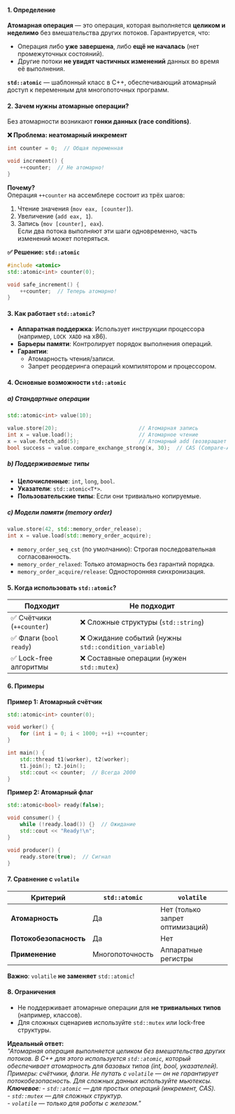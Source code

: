 #### **1. Определение**  
**Атомарная операция** — это операция, которая выполняется **целиком и неделимо** без вмешательства других потоков. Гарантируется, что:  
- Операция либо **уже завершена**, либо **ещё не началась** (нет промежуточных состояний).  
- Другие потоки **не увидят частичных изменений** данных во время её выполнения.  

**`std::atomic`** — шаблонный класс в C++, обеспечивающий атомарный доступ к переменным для многопоточных программ.  

#### **2. Зачем нужны атомарные операции?**  
Без атомарности возникают **гонки данных (race conditions)**.  

**❌ Проблема: неатомарный инкремент**  
```cpp
int counter = 0;  // Общая переменная  

void increment() {  
    ++counter;  // Не атомарно!  
}  
```  
**Почему?**  
Операция `++counter` на ассемблере состоит из трёх шагов:  
1. Чтение значения (`mov eax, [counter]`).  
2. Увеличение (`add eax, 1`).  
3. Запись (`mov [counter], eax`).  
Если два потока выполняют эти шаги одновременно, часть изменений может потеряться.  

**✅ Решение: `std::atomic`**  
```cpp
#include <atomic>  
std::atomic<int> counter(0);  

void safe_increment() {  
    ++counter;  // Теперь атомарно!  
}  
```  

#### **3. Как работает `std::atomic`?**  
- **Аппаратная поддержка**: Использует инструкции процессора (например, `LOCK XADD` на x86).  
- **Барьеры памяти**: Контролирует порядок выполнения операций.  
- **Гарантии**:  
  - Атомарность чтения/записи.  
  - Запрет реордеринга операций компилятором и процессором.  

#### **4. Основные возможности `std::atomic`**  

##### **a) Стандартные операции**  
```cpp
std::atomic<int> value(10);  

value.store(20);                          // Атомарная запись  
int x = value.load();                     // Атомарное чтение  
x = value.fetch_add(5);                   // Атомарный add (возвращает старое значение)  
bool success = value.compare_exchange_strong(x, 30);  // CAS (Compare-And-Swap)  
```  

##### **b) Поддерживаемые типы**  
- **Целочисленные**: `int`, `long`, `bool`.  
- **Указатели**: `std::atomic<T*>`.  
- **Пользовательские типы**: Если они тривиально копируемые.  

##### **c) Модели памяти (memory order)**  
```cpp
value.store(42, std::memory_order_release);  
int x = value.load(std::memory_order_acquire);  
```  
- `memory_order_seq_cst` (по умолчанию): Строгая последовательная согласованность.  
- `memory_order_relaxed`: Только атомарность без гарантий порядка.  
- `memory_order_acquire/release`: Односторонняя синхронизация.  

#### **5. Когда использовать `std::atomic`?**  

| **Подходит**             | **Не подходит**                                      |
| ------------------------ | ---------------------------------------------------- |
| ✅ Счётчики (`++counter`) | ❌ Сложные структуры (`std::string`)                  |
| ✅ Флаги (`bool ready`)   | ❌ Ожидание событий (нужны `std::condition_variable`) |
| ✅ Lock-free алгоритмы    | ❌ Составные операции (нужен `std::mutex`)            |

#### **6. Примеры**  

**Пример 1: Атомарный счётчик**  
```cpp
std::atomic<int> counter(0);  

void worker() {  
    for (int i = 0; i < 1000; ++i) ++counter;  
}  

int main() {  
    std::thread t1(worker), t2(worker);  
    t1.join(); t2.join();  
    std::cout << counter;  // Всегда 2000  
}  
```  

**Пример 2: Атомарный флаг**  
```cpp
std::atomic<bool> ready(false);  

void consumer() {  
    while (!ready.load()) {}  // Ожидание  
    std::cout << "Ready!\n";  
}  

void producer() {  
    ready.store(true);  // Сигнал  
}  
```  

#### **7. Сравнение с `volatile`**  

| **Критерий**           | `std::atomic`   | `volatile`                      |
| ---------------------- | --------------- | ------------------------------- |
| **Атомарность**        | Да              | Нет (только запрет оптимизаций) |
| **Потокобезопасность** | Да              | Нет                             |
| **Применение**         | Многопоточность | Аппаратные регистры             |

**Важно**: `volatile` **не заменяет** `std::atomic`!  

#### **8. Ограничения**  
- Не поддерживает атомарные операции для **не тривиальных типов** (например, классов).  
- Для сложных сценариев используйте `std::mutex` или lock-free структуры.  

**Идеальный ответ:**  
*"Атомарная операция выполняется целиком без вмешательства других потоков. В C++ для этого используется `std::atomic`, который обеспечивает атомарность для базовых типов (int, bool, указателей). Примеры: счётчики, флаги. Не путать с `volatile` — он не гарантирует потокобезопасность. Для сложных данных используйте мьютексы.
**Ключевое**:*
*- `std::atomic` — для простых операций (инкремент, CAS).*  
*- `std::mutex` — для сложных структур.*  
*- `volatile` — только для работы с железом."*

